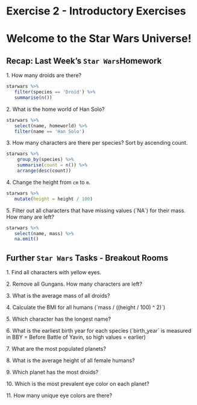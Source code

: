 Exercise 2 - Introductory Exercises
================

# Welcome to the Star Wars Universe!

## Recap: Last Week’s `Star Wars`Homework

1\. How many droids are there?

``` r
starwars %>%
   filter(species == 'Droid') %>%
   summarise(n())
```

2\. What is the home world of Han Solo?

``` r
starwars %>%
   select(name, homeworld) %>%
   filter(name == 'Han Solo')
```

3\. How many characters are there per species? Sort by ascending count.

``` r
starwars %>%
    group_by(species) %>%
    summarise(count = n()) %>%
    arrange(desc(count))
```

4\. Change the height from `cm` to `m`.

``` r
starwars %>%
   mutate(height = height / 100)
```

5\. Filter out all characters that have missing values (´NA\`) for their
mass. How many are left?

``` r
starwars %>%
   select(name, mass) %>%
   na.omit()
```

## Further `Star Wars` Tasks - Breakout Rooms

1\. Find all characters with yellow eyes.

2\. Remove all Gungans. How many characters are left?

3\. What is the average mass of all droids?

4\. Calculate the BMI for all humans (\`mass / ((height / 100) ^ 2)\`)

5\. Which character has the longest name?

6\. What is the earliest birth year for each species (\`birth_year\` is
measured in BBY = Before Battle of Yavin, so high values = earlier)

7\. What are the most populated planets?

8\. What is the average height of all female humans?

9\. Which planet has the most droids?

10\. Which is the most prevalent eye color on each planet?

11\. How many unique eye colors are there?
